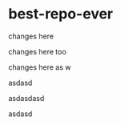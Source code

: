 # best-repo-ever


changes here 

changes here too

changes here as w


asdasd

asdasdasd


asdasd

